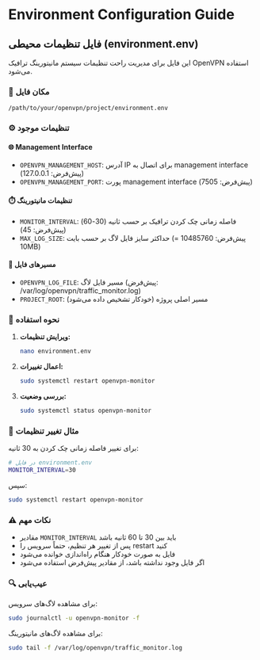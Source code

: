 # Environment Configuration Guide

## فایل تنظیمات محیطی (environment.env)

این فایل برای مدیریت راحت تنظیمات سیستم مانیتورینگ ترافیک OpenVPN استفاده می‌شود.

### 📁 مکان فایل
```
/path/to/your/openvpn/project/environment.env
```

### ⚙️ تنظیمات موجود

#### 🌐 Management Interface
- `OPENVPN_MANAGEMENT_HOST`: آدرس IP برای اتصال به management interface (پیش‌فرض: 127.0.0.1)
- `OPENVPN_MANAGEMENT_PORT`: پورت management interface (پیش‌فرض: 7505)

#### ⏱️ تنظیمات مانیتورینگ
- `MONITOR_INTERVAL`: فاصله زمانی چک کردن ترافیک بر حسب ثانیه (30-60) (پیش‌فرض: 45)
- `MAX_LOG_SIZE`: حداکثر سایز فایل لاگ بر حسب بایت (پیش‌فرض: 10485760 = 10MB)

#### 📄 مسیرهای فایل
- `OPENVPN_LOG_FILE`: مسیر فایل لاگ (پیش‌فرض: /var/log/openvpn/traffic_monitor.log)
- `PROJECT_ROOT`: مسیر اصلی پروژه (خودکار تشخیص داده می‌شود)

### 🔧 نحوه استفاده

1. **ویرایش تنظیمات:**
   ```bash
   nano environment.env
   ```

2. **اعمال تغییرات:**
   ```bash
   sudo systemctl restart openvpn-monitor
   ```

3. **بررسی وضعیت:**
   ```bash
   sudo systemctl status openvpn-monitor
   ```

### 📝 مثال تغییر تنظیمات

برای تغییر فاصله زمانی چک کردن به 30 ثانیه:
```bash
# در فایل environment.env
MONITOR_INTERVAL=30
```

سپس:
```bash
sudo systemctl restart openvpn-monitor
```

### ⚠️ نکات مهم

- مقادیر `MONITOR_INTERVAL` باید بین 30 تا 60 ثانیه باشد
- پس از تغییر هر تنظیم، حتماً سرویس را restart کنید
- فایل به صورت خودکار هنگام راه‌اندازی خوانده می‌شود
- اگر فایل وجود نداشته باشد، از مقادیر پیش‌فرض استفاده می‌شود

### 🔍 عیب‌یابی

برای مشاهده لاگ‌های سرویس:
```bash
sudo journalctl -u openvpn-monitor -f
```

برای مشاهده لاگ‌های مانیتورینگ:
```bash
sudo tail -f /var/log/openvpn/traffic_monitor.log
```